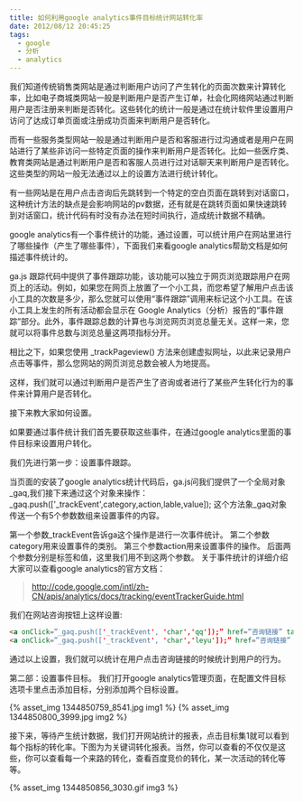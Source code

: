 ```yaml
---
title: 如何利用google analytics事件目标统计网站转化率
date: 2012/08/12 20:45:25
tags:
  - google
  - 分析
  - analytics
---
```

我们知道传统销售类网站是通过判断用户访问了产生转化的页面次数来计算转化率，比如电子商城类网站一般是判断用户是否产生订单，社会化网络网站通过判断用户是否注册来判断是否转化。这些转化的统计一般是通过在统计软件里设置用户访问了达成订单页面或注册成功页面来判断用户是否转化。

而有一些服务类型网站一般是通过判断用户是否和客服进行过沟通或者是用户在网站进行了某些非访问一些特定页面的操作来判断用户是否转化。比如一些医疗类、教育类网站是通过判断用户是否和客服人员进行过对话聊天来判断用户是否转化。这些类型的网站一般无法通过以上的设置方法进行统计转化。
<!-- more -->
有一些网站是在用户点击咨询后先跳转到一个特定的空白页面在跳转到对话窗口，这种统计方法的缺点是会影响网站的pv数据，还有就是在跳转页面如果快速跳转到对话窗口，统计代码有时没有办法在短时间执行，造成统计数据不精确。

google analytics有一个事件统计的功能，通过设置，可以统计用户在网站里进行了哪些操作（产生了哪些事件），下面我们来看google analytics帮助文档是如何描述事件统计的。

ga.js 跟踪代码中提供了事件跟踪功能，该功能可以独立于网页浏览跟踪用户在网页上的活动。例如，如果您在网页上放置了一个小工具，而您希望了解用户点击该小工具的次数是多少，那么您就可以使用“事件跟踪”调用来标记这个小工具。在该小工具上发生的所有活动都会显示在 Google Analytics（分析）报告的“事件跟踪”部分。此外，事件跟踪总数的计算也与浏览网页浏览总量无关。这样一来，您就可以将事件总数与浏览总量这两项指标分开。

相比之下，如果您使用 _trackPageview() 方法来创建虚拟网址，以此来记录用户点击等事件，那么您网站的网页浏览总数会被人为地提高。

这样，我们就可以通过判断用户是否产生了咨询或者进行了某些产生转化行为的事件来计算用户是否转化。



接下来教大家如何设置。

如果要通过事件统计我们首先要获取这些事件，在通过google analytics里面的事件目标来设置用户转化。

我们先进行第一步：设置事件跟踪。

当页面的安装了google analytics统计代码后，ga.js问我们提供了一个全局对象_gaq,我们接下来通过这个对象来操作：_gaq.push(['_trackEvent',category,action,lable,value]); 这个方法象_gaq对象传送一个有5个参数数组来设置事件的内容。

第一个参数_trackEvent告诉ga这个操作是进行一次事件统计。
第二个参数category用来设置事件的类别。
第三个参数action用来设置事件的操作。
后面两个参数分别是标签和值，这里我们用不到这两个参数。
关于事件统计的详细介绍大家可以查看google analytics的官方文档：

> http://code.google.com/intl/zh-CN/apis/analytics/docs/tracking/eventTrackerGuide.html

我们在网站咨询按钮上这样设置:

``` html
<a onClick=”_gaq.push(['_trackEvent', 'char','qq']);” href=”咨询链接” target=”_blank”>QQ咨询</a>
<a onClick=”_gaq.push(['_trackEvent', 'char','leyu']);” href=”咨询链接” target=”_blank”>网络咨询</a>
```

通过以上设置，我们就可以统计在用户点击咨询链接的时候统计到用户的行为。

第二部：设置事件目标。
我们打开google analytics管理页面，在配置文件目标选项卡里点击添加目标，分别添加两个目标设置。

{% asset_img 1344850759_8541.jpg img1 %}
{% asset_img 1344850800_3999.jpg img2 %}

接下来，等待产生统计数据，我们打开网站统计的报表，点击目标集1就可以看到每个指标的转化率。下图为为关键词转化报表。当然，你可以查看的不仅仅是这些，你可以查看每一个来路的转化，查看百度竞价的转化，某一次活动的转化等等。

{% asset_img 1344850856_3030.gif img3 %}